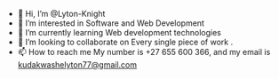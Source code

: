 - 👋 Hi, I’m @Lyton-Knight
- 👀 I’m interested in Software and Web Development
- 🌱 I’m currently learning Web development technologies
- 💞️ I’m looking to collaborate on Every single piece of work .
- 📫 How to reach me My number is +27 655 600 366, and my email is kudakwashelyton77@gmail.com

<!---
Lyton-Knight/Lyton-Knight is a ✨ special ✨ repository because its `README.md` (this file) appears on your GitHub profile.
You can click the Preview link to take a look at your changes.
--->
